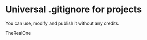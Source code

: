 # Universal .gitignore for projects
You can use, modify and publish it without any credits.

TheRealOne
